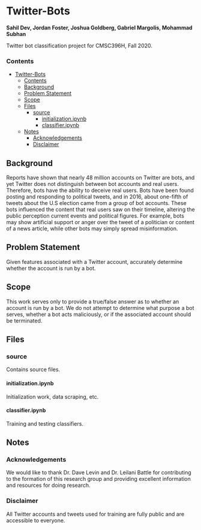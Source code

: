 # Twitter-Bots
**Sahil Dev, Jordan Foster, Joshua Goldberg, Gabriel Margolis, Mohammad Subhan**

Twitter bot classification project for CMSC396H, Fall 2020.

### Contents
- [Twitter-Bots](#twitter-bots)
    - [Contents](#contents)
  - [Background](#background)
  - [Problem Statement](#problem-statement)
  - [Scope](#scope)
  - [Files](#files)
    - [source](#source)
      - [initialization.ipynb](#initializationipynb)
      - [classifier.ipynb](#classifieripynb)
  - [Notes](#notes)
    - [Acknowledgements](#acknowledgements)
    - [Disclaimer](#disclaimer)

## Background

Reports have shown that nearly 48 million accounts on Twitter are bots, and yet Twitter does not distinguish between bot accounts and real users. Therefore, bots have the ability to deceive real users. Bots have been found posting and responding to political tweets, and in 2016, about one-fifth of tweets about the U.S election came from a group of bot accounts. These bots influenced the content that real users saw on their timeline, altering the public perception current events and political figures. For example, bots may show artificial support or anger over the tweet of a politician or content of a news article, while other bots may simply spread misinformation.

## Problem Statement

Given features associated with a Twitter account, accurately determine whether the account is run by a bot.

## Scope

This work serves only to provide a true/false answer as to whether an account is run by a bot. We do not attempt to determine what purpose a bot serves, whether a bot acts maliciously, or if the associated account should be terminated.

## Files

### source

Contains source files.

#### initialization.ipynb

Initialization work, data scraping, etc.

#### classifier.ipynb

Training and testing classifiers.

## Notes

### Acknowledgements

We would like to thank Dr. Dave Levin and Dr. Leilani Battle for contributing to the formation of this research group and providing excellent information and resources for doing research.

### Disclaimer

All Twitter accounts and tweets used for training are fully public and are accessible to everyone.